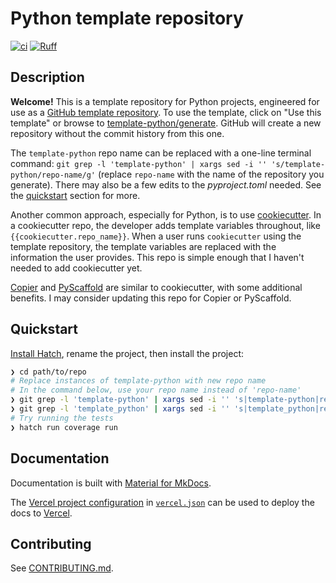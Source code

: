 # Python template repository

[![ci](https://github.com/br3ndonland/template-python/workflows/ci/badge.svg)](https://github.com/br3ndonland/template-python/actions/workflows/ci.yml)
[![Ruff](https://img.shields.io/endpoint?url=https://raw.githubusercontent.com/astral-sh/ruff/main/assets/badge/v2.json)](https://github.com/astral-sh/ruff)

## Description

**Welcome!** This is a template repository for Python projects, engineered for use as a [GitHub template repository](https://help.github.com/en/github/creating-cloning-and-archiving-repositories/creating-a-repository-from-a-template). To use the template, click on "Use this template" or browse to [template-python/generate](https://github.com/br3ndonland/template-python/generate). GitHub will create a new repository without the commit history from this one.

The `template-python` repo name can be replaced with a one-line terminal command: `git grep -l 'template-python' | xargs sed -i '' 's/template-python/repo-name/g'` (replace `repo-name` with the name of the repository you generate). There may also be a few edits to the _pyproject.toml_ needed. See the [quickstart](#quickstart) section for more.

Another common approach, especially for Python, is to use [cookiecutter](https://github.com/cookiecutter/cookiecutter). In a cookiecutter repo, the developer adds template variables throughout, like `{{cookiecutter.repo_name}}`. When a user runs `cookiecutter` using the template repository, the template variables are replaced with the information the user provides. This repo is simple enough that I haven't needed to add cookiecutter yet.

[Copier](https://copier.readthedocs.io/en/stable/) and [PyScaffold](https://pyscaffold.org/en/stable/) are similar to cookiecutter, with some additional benefits. I may consider updating this repo for Copier or PyScaffold.

## Quickstart

[Install Hatch](https://hatch.pypa.io/latest/install/), rename the project, then install the project:

```sh
❯ cd path/to/repo
# Replace instances of template-python with new repo name
# In the command below, use your repo name instead of 'repo-name'
❯ git grep -l 'template-python' | xargs sed -i '' 's|template-python|repo-name|g'
❯ git grep -l 'template_python' | xargs sed -i '' 's|template_python|repo-name|g'
# Try running the tests
❯ hatch run coverage run
```

## Documentation

Documentation is built with [Material for MkDocs](https://squidfunk.github.io/mkdocs-material/).

The [Vercel project configuration](https://vercel.com/docs/project-configuration) in [`vercel.json`](vercel.json) can be used to deploy the docs to [Vercel](https://vercel.com/docs).

## Contributing

See [CONTRIBUTING.md](.github/CONTRIBUTING.md).
